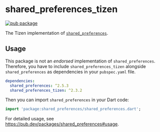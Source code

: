 # shared_preferences_tizen

[![pub package](https://img.shields.io/pub/v/shared_preferences_tizen.svg)](https://pub.dev/packages/shared_preferences_tizen)

The Tizen implementation of [`shared_preferences`](https://pub.dev/packages/shared_preferences).

## Usage

This package is not an _endorsed_ implementation of `shared_preferences`. Therefore, you have to include `shared_preferences_tizen` alongside `shared_preferences` as dependencies in your `pubspec.yaml` file.

```yaml
dependencies:
  shared_preferences: ^2.5.3
  shared_preferences_tizen: ^2.3.2
```

Then you can import `shared_preferences` in your Dart code:

```dart
import 'package:shared_preferences/shared_preferences.dart';
```

For detailed usage, see https://pub.dev/packages/shared_preferences#usage.
